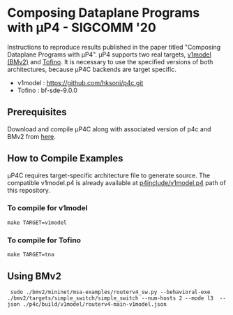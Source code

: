 # Composing Dataplane Programs with μP4 - SIGCOMM '20

Instructions to reproduce results published in the paper titled "Composing Dataplane Programs with μP4".
μP4 supports two real targets, [v1model (BMv2)](https://github.com/hksoni/p4c/blob/master/p4include/v1model.p4) and [Tofino](https://www.barefootnetworks.com/products/brief-tofino/). It is necessary to use the specified versions of both architectures, because μP4C backends are target specific.

- v1model : https://github.com/hksoni/p4c.git
- Tofino : bf-sde-9.0.0

## Prerequisites
Download and compile μP4C along with associated version of p4c and BMv2 from [here](https://github.com/cornell-netlab/MicroP4/blob/master/README.md).

## How to Compile Examples
μP4C requires target-specific architecture file to generate source. The compatible v1model.p4 is already available at [p4include/v1model.p4](https://github.com/cornell-netlab/MicroP4/blob/master/p4include/v1model.p4) path of this repository.

### To compile for v1model
```
make TARGET=v1model
```

### To compile for Tofino
```
make TARGET=tna
```


## Using BMv2
```
 sudo ./bmv2/mininet/msa-examples/routerv4_sw.py --behavioral-exe ./bmv2/targets/simple_switch/simple_switch --num-hosts 2 --mode l3  --json ./p4c/build/v1model/routerv4-main-v1model.json
```

